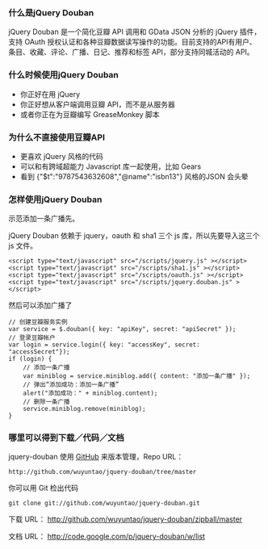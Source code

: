 ### 什么是jQuery Douban ###
jQuery Douban 是一个简化豆瓣 API 调用和 GData JSON 分析的 jQuery 插件，支持 OAuth 授权认证和各种豆瓣数据读写操作的功能。目前支持的API有用户、条目、收藏、评论、广播、日记、推荐和标签 API，部分支持同城活动的 API。

### 什么时候使用jQuery Douban ###
  * 你正好在用 jQuery
  * 你正好想从客户端调用豆瓣 API，而不是从服务器
  * 或者你正在为豆瓣编写 GreaseMonkey 脚本

### 为什么不直接使用豆瓣API ###
  * 更喜欢 jQuery 风格的代码
  * 可以和有跨域超能力 Javascript 库一起使用，比如 Gears
  * 看到 {"$t":"9787543632608","@name":"isbn13"} 风格的JSON 会头晕

### 怎样使用jQuery Douban ###
示范添加一条广播先。

jQuery Douban 依赖于 jquery，oauth 和 sha1 三个 js 库，所以先要导入这三个 js 文件。
```
<script type="text/javascript" src="/scripts/jquery.js" ></script>
<script type="text/javascript" src="/scripts/sha1.js" ></script>
<script type="text/javascript" src="/scripts/oauth.js" ></script>
<script type="text/javascript" src="/scripts/jquery.douban.js" ></script>
```

然后可以添加广播了

```
// 创建豆瓣服务实例
var service = $.douban({ key: "apiKey", secret: "apiSecret" });
// 登录豆瓣帐户
var login = service.login({ key: "accessKey", secret: "accessSecret"});
if (login) {
    // 添加一条广播
    var miniblog = service.miniblog.add({ content: "添加一条广播" });
    // 弹出“添加成功：添加一条广播”
    alert("添加成功：" + miniblog.content);
    // 删除一条广播
    service.miniblog.remove(miniblog);
}
```

### 哪里可以得到下载／代码／文档 ###
jquery-douban 使用 [GitHub](http://github.com/) 来版本管理，Repo URL：
```
http://github.com/wuyuntao/jquery-douban/tree/master
```
你可以用 Git 检出代码
```
git clone git://github.com/wuyuntao/jquery-douban.git
```

下载 URL：
http://github.com/wuyuntao/jquery-douban/zipball/master

文档 URL：
http://code.google.com/p/jquery-douban/w/list